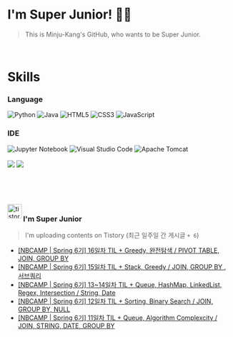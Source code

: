 
# I'm Super Junior! 🐱‍🏍
  > This is Minju-Kang's GitHub, who wants to be Super Junior.

<br>

<h1>Skills</h1>
<h3>Language</h3>
<div sytle="display:inline;">
<img alt="Python" src="https://img.shields.io/badge/Python-3776AB?style=flat-square&logo=Python&logoColor=white"/>
<img alt="Java" src="https://img.shields.io/badge/JAVA-007396?style=flat-square&logo=Java&logoColor=white"/>
<img alt="HTML5" src="https://img.shields.io/badge/HTML5-E34F26?style=flat-square&logo=HTML5&logoColor=white"/>
<img alt="CSS3" src="https://img.shields.io/badge/CSS3-1572B6?style=flat-square&logo=CSS3&logoColor=white"/>
<img alt="JavaScript" src="https://img.shields.io/badge/JavaScript-F7DF1E?style=flat-square&logo=JavaScript&logoColor=black"/>
</div>
<h3>IDE</h3>
<div sytle="display:inline;">
<img alt="Jupyter Notebook" src="https://img.shields.io/badge/Jupyter-F37626?style=flat-square&logo=Jupyter&logoColor=white"/>
<img alt="Visual Studio Code" src="https://img.shields.io/badge/Visual Studio Code-007ACC?style=flat-square&logo=Visual Studio Code&logoColor=white"/>
<img alt="Apache Tomcat" src="https://img.shields.io/badge/Apache Tomcat-F8DC75?style=flat-square&logo=Apache Tomcat&logoColor=black"/>
</div>
<br>

<img src="https://github-readme-stats.vercel.app/api/top-langs/?username=minjukang727" >
<img src="https://github-readme-stats.vercel.app/api?username=MinjuKang727&show_icons=true&theme=radical">

<br><br>


<br>

<img src="https://github.com/MinjuKang727/MinjuKang727/assets/108849480/0ac49170-7c8c-4c99-b0e5-86c414fc591c" alt="tistory-icon_IamSuperJunior" width="32px" align="left">

###  I'm Super Junior
  > I'm uploading contents on Tistory  (최근 일주일 간 게시글 `+ 6`)  

- <a href="https://ajtwltsk.tistory.com/271"> [NBCAMP | Spring 6기] 16일차 TIL + Greedy, 완전탐색 / PIVOT TABLE, ﻿JOIN, GROUP BY </a><br>  
- <a href="https://ajtwltsk.tistory.com/270"> [NBCAMP | Spring 6기] 15일차 TIL + Stack, Greedy / JOIN, GROUP BY , 서브쿼리 </a><br>  
- <a href="https://ajtwltsk.tistory.com/269"> [NBCAMP | Spring 6기] 13~14일차 TIL + Queue, HashMap, LinkedList, Regex, Intersection / String, Date </a><br>  
- <a href="https://ajtwltsk.tistory.com/268"> [NBCAMP | Spring 6기] 12일차 TIL + Sorting, Binary Search / JOIN, GROUP BY, NULL </a><br>  
- <a href="https://ajtwltsk.tistory.com/267"> [NBCAMP | Spring 6기] 11일차 TIL + Queue, Algorithm Complexcity / JOIN, STRING, DATE, GROUP BY </a><br>  

